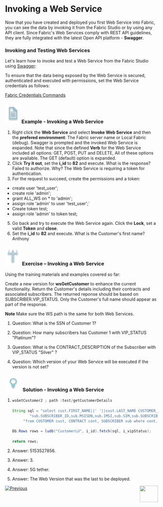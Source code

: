 # Invoking a Web Service

Now that you have created and deployed you first Web Service into Fabric,  you can see the data by invoking it from the Fabric Studio or by using any API client. Since Fabric's Web Services comply with REST API  guidelines, they are fully integrated with the latest Open API platform - **Swagger**.

### Invoking and Testing Web Services

Let's learn how to invoke and test a Web Service from the Fabric Studio using [Swagger](/articles/15_web_services/09_swagger.md):

To ensure that the data being exposed by the Web Service is secured, authenticated and executed with permissions, set the Web Service credentials as follows:	

[Fabric Credentials Commands](/articles/17_fabric_credentials/02_fabric_credentials_commands.md)

### ![](/academy/Training_Level_1/03_fabric_basic_LU/images/example.png)Example - Invoking a Web Service
 
1. Right click the **Web Service** and select **Invoke Web Service** and then the **prefered environment**: The Fabric server name or Local Fabric (debug).
   Swagger is prompted and the invoked Web Service is expanded. Note that since the defined **Verb** for the Web Service included all options: GET, POST, PUT and DELETE, All of these options are available. The GET (default) option is expanded.
3. Click **Try it out**, set the **i_id** to **82** and execute. 
   What is the response? Failed to authorize. 
   Why? The Web Service is requiring a token for authentication. 
4. For the request to succeed, create the permissions and a token:
- create user 'test_user'; 
- create role 'admin'; 
- grant ALL_WS on * to 'admin'; 
- assign role 'admin' to user 'test_user';`
- Create token test; 
- assign role 'admin' to token test; 
5. Go back and try to execute the Web Service again. Click the **Lock**, set a valid **Token** and **close**.
7. Set the **i_id** to **82** and execute. 
   What is the Customer's first name? Anthony

### ![](/academy/Training_Level_1/03_fabric_basic_LU/images/Exercise.png) Exercise – Invoking a Web Service

Using the training materials and examples covered so far:



Create a new version for **wsGetCustomer** to enhance the current functionality. Return the Customer's details including their contracts and associated subscribers. The returned reponse should be based on SUBSCRIBER.VIP_STATUS. Only the Customer's full name should appear as part of the response. 

**Note** Make sure the WS path is the same for both Web Services.

1. Question: What is the SSN of Customer 1?

2. Question: How many subscribers has Customer 1 with VIP_STATUS "Platinum"?

3. Question: What is the CONTRACT_DESCRIPTION of the Subscriber with VIP_STATUS "Silver" ?

4. Question: Which version of your Web Service will be executed if the version is not set? 

### ![](/academy/Training_Level_1/03_fabric_basic_LU/images/Solution.png) Solution - Invoking a Web Service

1. ```java
   wsGetCustomer2 ; path :test/getCustomerDetails 
   
   String sql = "select cust.FIRST_NAME||' '||cust.LAST_NAME CUSTOMER_NAME, cont.CONTRACT_ID,cont.CONTRACT_DESCRIPTION," +
           "sub.SUBSCRIBER_ID,sub.MSISDN,sub.IMSI,sub.SIM,sub.SUBSCRIBER_TYPE,sub.VIP_STATUS " +
   		"from CUSTOMER cust, CONTRACT cont, SUBSCRIBER sub where cont.CONTRACT_ID=sub.SUBSCRIBER_ID and sub.VIP_STATUS=?";
   
   Db.Rows rows = ludb("CustomerLU", i_id).fetch(sql, i_vipStatus);
   
   return rows;
   ```

   

1. Answer: 5153527856.

2. Answer: 3. 

3. Answer: 5G tether. 

4. Answer: The Web Version that was the last to be deployed.  





 [![Previous](/articles/images/Previous.png)](/academy/Training_Level_1/06_web_services/02_create_and_deploy_a_web_service.md)[<img align="right" width="60" height="54" src="/articles/images/Next.png">](/academy/Training_Level_1/06_web_services/04_response_codes_and_supported_verbs.md)

